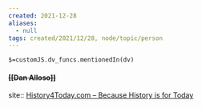```yaml
---
created: 2021-12-28 
aliases:
  - null
tags: created/2021/12/28, node/topic/person
---
```

`$=customJS.dv_funcs.mentionedIn(dv)`

#### <s class="topic-title">[[Dan Alloso]]</s>

site:: [History4Today.com – Because History is for Today](https://history4today.com/)
